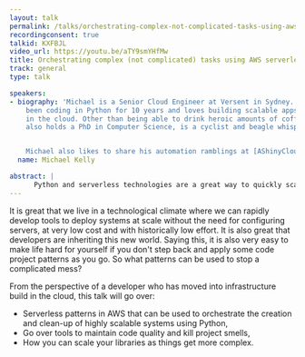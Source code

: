 ```yaml
---
layout: talk
permalink: /talks/orchestrating-complex-not-complicated-tasks-using-aws-serverless-and-python
recordingconsent: true
talkid: KXFBJL
video_url: https://youtu.be/aTY9smYHfMw
title: Orchestrating complex (not complicated) tasks using AWS serverless and Python
track: general
type: talk

speakers:
- biography: 'Michael is a Senior Cloud Engineer at Versent in Sydney. Michael has
    been coding in Python for 10 years and loves building scalable apps with Python
    in the cloud. Other than being able to drink heroic amounts of coffee, Michael
    also holds a PhD in Computer Science, is a cyclist and beagle whisperer.


    Michael also likes to share his automation ramblings at [AShinyCloud](https://ashiny.cloud).'
  name: Michael Kelly

abstract: | 
      Python and serverless technologies are a great way to quickly scale a project, but what can you do when things get complicated? Here are some patterns to keep you sane.
---
```


It is great that we live in a technological climate where we can rapidly develop tools to deploy systems at scale without the need for configuring servers, at very low cost and with historically low effort. It is also great that developers are inheriting this new world. Saying this, it is also very easy to make life hard for yourself if you don't step back and apply some code project patterns as you go. So what patterns can be used to stop a complicated mess?

From the perspective of a developer who has moved into infrastructure build in the cloud, this talk will go over:
- Serverless patterns in AWS that can be used to orchestrate the creation and clean-up of highly scalable systems using Python,
- Go over tools to maintain code quality and kill project smells,
- How you can scale your libraries as things get more complex.
